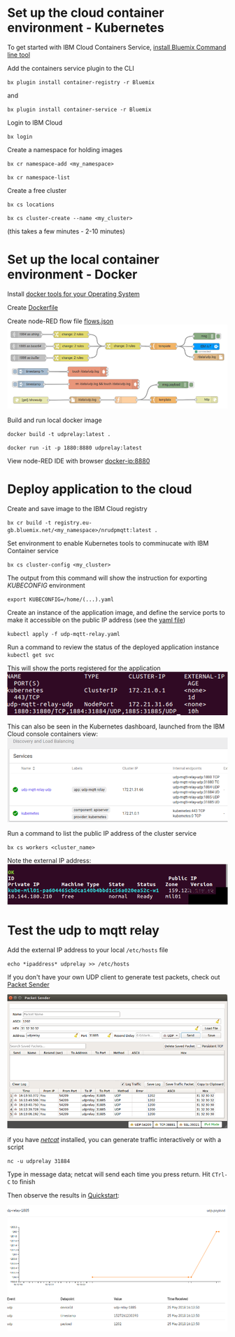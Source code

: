 # Set up the cloud container environment - Kubernetes
To get started with IBM Cloud Containers Service, [install Bluemix Command line tool](https://console.bluemix.net/docs/cli/reference/bluemix_cli/get_started.html#getting-started)

Add the containers service plugin to the CLI

`bx plugin install container-registry -r Bluemix`

and

`bx plugin install container-service -r Bluemix`

Login to IBM Cloud

`bx login`

Create a namespace for holding images

`bx cr namespace-add <my_namespace>`

`bx cr namespace-list`

Create a free cluster

`bx cs locations`

`bx cs cluster-create --name <my_cluster>`

(this takes a few minutes - 2-10 minutes)

# Set up the local container environment - Docker
Install [docker tools for your Operating System](https://www.docker.com/community-edition#/download)

Create [Dockerfile](Dockerfile)

Create node-RED flow file [flows.json](/flows.json)
![](img/node-red-relay-flow.png)

Build and run local docker image

`docker build -t udprelay:latest .`

`docker run -it -p 1880:8880 udprelay:latest`

View node-RED IDE with browser [docker-ip:8880](http://172.17.0.2:8880)

# Deploy application to the cloud

Create and save image to the IBM Cloud registry

`bx cr build -t registry.eu-gb.bluemix.net/<my_namespace>/nrudpmqtt:latest .`

Set environment to enable Kubernetes tools to comminucate with IBM Container service

`bx cs cluster-config <my_cluster>`

The output from this command will show the instruction for exporting *KUBECONFIG* environment

`export KUBECONFIG=/home/(...).yaml`

Create an instance of the application image, and define the service ports to make it accessible on the public IP address (see the [yaml file](udp-mqtt-relay.yaml))

`kubectl apply -f udp-mqtt-relay.yaml`

Run a command to review the status of the deployed application instance
`kubectl get svc`

This will show the ports registered for the application
![](img/kub-get-svc.png)

This can also be seen in the Kubernetes dashboard, launched from the IBM Cloud console containers view:
![](img/kub-dash-services.png)

Run a command to list the public IP address of the cluster service

`bx cs workers <cluster_name>`

Note the external IP address:
![](img/kub-workers-ipaddress.png)

# Test the udp to mqtt relay

Add the external IP address to your local `/etc/hosts` file

`echo *ipaddress* udprelay >> /etc/hosts`

If you don't have your own UDP client to generate test packets, check out [Packet Sender](https://packetsender.com/download)

![](img/udp-test-packet-sender.png)

if you have [*netcat*](https://www.sans.org/security-resources/sec560/netcat_cheat_sheet_v1.pdf) installed, you can generate traffic interactively or with a script

`nc -u udprelay 31884`

Type in message data; netcat will send each time you press return. Hit `CTrl-C` to finish

Then observe the results in [Quickstart](https://quickstart.internetofthings.ibmcloud.com/#/device/udp-relay-1885/sensor):

![](img/udp-relay-quickstart.png)
